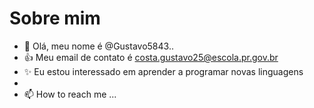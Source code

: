 # Sobre mim
- 👋 Olá, meu nome é @Gustavo5843..
- :+1: Meu email de contato é costa.gustavo25@escola.pr.gov.br
- ✨ Eu estou interessado em aprender a programar novas linguagens
- 
- 📫 How to reach me ...

<!---
Gustavo5843/Gustavo5843 is a ✨ special ✨ repository because its `README.md` (this file) appears on your GitHub profile.
You can click the Preview link to take a look at your changes.
--->
